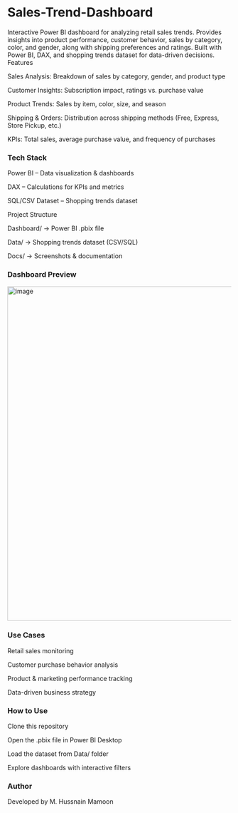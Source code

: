 # Sales-Trend-Dashboard
Interactive Power BI dashboard for analyzing retail sales trends. Provides insights into product performance, customer behavior, sales by category, color, and gender, along with shipping preferences and ratings. Built with Power BI, DAX, and shopping trends dataset for data-driven decisions.
Features

Sales Analysis: Breakdown of sales by category, gender, and product type

Customer Insights: Subscription impact, ratings vs. purchase value

Product Trends: Sales by item, color, size, and season

Shipping & Orders: Distribution across shipping methods (Free, Express, Store Pickup, etc.)

KPIs: Total sales, average purchase value, and frequency of purchases

### Tech Stack

Power BI – Data visualization & dashboards

DAX – Calculations for KPIs and metrics

SQL/CSV Dataset – Shopping trends dataset

 Project Structure

Dashboard/ → Power BI .pbix file

Data/ → Shopping trends dataset (CSV/SQL)

Docs/ → Screenshots & documentation

### Dashboard Preview

<img width="1493" height="750" alt="image" src="https://github.com/user-attachments/assets/048132bb-9eb9-40f7-b884-5dffbffd5f11" />


### Use Cases

Retail sales monitoring

Customer purchase behavior analysis

Product & marketing performance tracking

Data-driven business strategy

### How to Use

Clone this repository

Open the .pbix file in Power BI Desktop

Load the dataset from Data/ folder

Explore dashboards with interactive filters

### Author

Developed by M. Hussnain Mamoon
